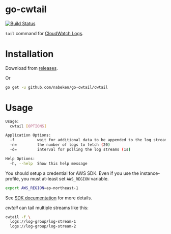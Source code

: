 # go-cwtail

[![Build Status](https://travis-ci.org/nabeken/go-cwtail.svg)](https://travis-ci.org/nabeken/go-cwtail)

`tail` command for [CloudWatch Logs](http://aws.amazon.com/blogs/aws/cloudwatch-log-service/).

# Installation

Download from [releases](https://github.com/nabeken/go-cwtail/releases).

Or

```sh
go get -u github.com/nabeken/go-cwtail/cwtail
```

# Usage

```sh
Usage:
  cwtail [OPTIONS]

Application Options:
  -f          wait for additional data to be appended to the log stream
  -n=         the number of logs to fetch (20)
  -d=         interval for polling the log streams (1s)

Help Options:
  -h, --help  Show this help message
```

You should setup a credential for AWS SDK.
Even if you use the instance-profile, you must at-least set `AWS_REGION` variable.

```sh
export AWS_REGION=ap-northeast-1
```

See [SDK documentation](http://docs.aws.amazon.com/sdk-for-go/api/) for more details.

*cwtail* can tail multiple streams like this:

```sh
cwtail -f \
  logs://log-group/log-stream-1
  logs://log-group/log-stream-2
```
